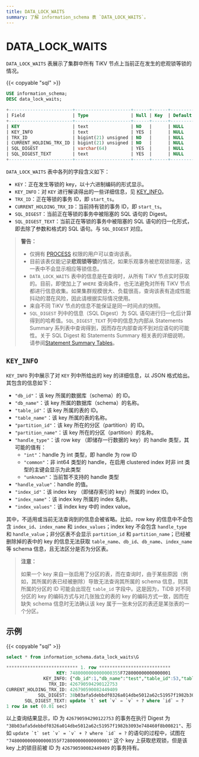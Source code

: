```yaml
---
title: DATA_LOCK_WAITS
summary: 了解 information_schema 表 `DATA_LOCK_WAITS`。
---
```


# DATA_LOCK_WAITS

`DATA_LOCK_WAITS` 表展示了集群中所有 TiKV 节点上当前正在发生的悲观锁等锁的情况。

{{< copyable "sql" >}}

```sql
USE information_schema;
DESC data_lock_waits;
```

```sql
+------------------------+---------------------+------+------+---------+-------+
| Field                  | Type                | Null | Key  | Default | Extra |
+------------------------+---------------------+------+------+---------+-------+
| KEY                    | text                | NO   |      | NULL    |       |
| KEY_INFO               | text                | YES  |      | NULL    |       |
| TRX_ID                 | bigint(21) unsigned | NO   |      | NULL    |       |
| CURRENT_HOLDING_TRX_ID | bigint(21) unsigned | NO   |      | NULL    |       |
| SQL_DIGEST             | varchar(64)         | YES  |      | NULL    |       |
| SQL_DIGEST_TEXT        | text                | YES  |      | NULL    |       |
+------------------------+---------------------+------+------+---------+-------+
```

`DATA_LOCK_WAITS` 表中各列的字段含义如下：

* `KEY`：正在发生等锁的 key，以十六进制编码的形式显示。
* `KEY_INFO`：对 `KEY` 进行解读得出的一些详细信息，见 [KEY_INFO](#key_info)。
* `TRX_ID`：正在等锁的事务 ID，即 `start_ts`。
* `CURRENT_HOLDING_TRX_ID`：当前持有锁的事务 ID，即 `start_ts`。
* `SQL_DIGEST`：当前正在等锁的事务中被阻塞的 SQL 语句的 Digest。
* `SQL_DIGEST_TEXT`：当前正在等锁的事务中被阻塞的 SQL 语句的归一化形式，即去除了参数和格式的 SQL 语句。与 `SQL_DIGEST` 对应。

> **警告：**
>
> * 仅拥有 [PROCESS](https://dev.mysql.com/doc/refman/8.0/en/privileges-provided.html#priv_process) 权限的用户可以查询该表。
> * 目前该表仅能记录**悲观锁等锁**的情况，如果乐观事务被悲观锁阻塞，这一表中不会显示相应等锁信息。
> * `DATA_LOCK_WAITS` 表中的信息是在查询时，从所有 TiKV 节点实时获取的。目前，即使加上了 `WHERE` 查询条件，也无法避免对所有 TiKV 节点都进行信息收集。如果集群规模很大、负载很高，查询该表有造成性能抖动的潜在风险，因此请根据实际情况使用。
> * 来自不同 TiKV 节点的信息不能保证是同一时间点的快照。
> * `SQL_DIGEST` 列中的信息（SQL Digest）为 SQL 语句进行归一化后计算得到的哈希值。`SQL_DIGEST_TEXT` 列中的信息为内部从 Statements Summary 系列表中查询得到，因而存在内部查询不到对应语句的可能性。关于 SQL Digest 和 Statements Summary 相关表的详细说明，请参阅[Statement Summary Tables](/statement-summary-tables.md)。

## `KEY_INFO`

`KEY_INFO` 列中展示了对 `KEY` 列中所给出的 key 的详细信息，以 JSON 格式给出。其包含的信息如下：

* `"db_id"`：该 key 所属的数据库（schema）的 ID。
* `"db_name"`：该 key 所属的数据库（schema）的名称。
* `"table_id"`：该 key 所属的表的 ID。
* `"table_name"`：该 key 所属的表的名称。
* `"partition_id"`：该 key 所在的分区（partition）的 ID。
* `"partition_name"`：该 key 所在的分区（partition）的名称。
* `"handle_type"`：该 row key （即储存一行数据的 key）的 handle 类型，其可能的值有：
    * `"int"`：handle 为 int 类型，即 handle 为 row ID
    * `"common"`：非 int64 类型的 handle，在启用 clustered index 时非 int 类型的主键会显示为此类型
    * `"unknown"`：当前暂不支持的 handle 类型
* `"handle_value"`：handle 的值。
* `"index_id"`：该 index key （即储存索引的 key）所属的 index ID。
* `"index_name"`：该 index key 所属的 index 名称。
* `"index_values"`：该 index key 中的 index value。

其中，不适用或当前无法查询到的信息会被省略。比如，row key 的信息中不会包含 `index_id`、`index_name` 和 `index_values`；index key 不会包含 `handle_type` 和 `handle_value`；非分区表不会显示 `partition_id` 和 `partition_name`；已经被删除掉的表中的 key 的信息无法获取 `table_name`、`db_id`、`db_name`、`index_name` 等 schema 信息，且无法区分是否为分区表。

> **注意：**
>
> 如果一个 key 来自一张启用了分区的表，而在查询时，由于某些原因（例如，其所属的表已经被删除）导致无法查询其所属的 schema 信息，则其所属的分区的 ID 可能会出现在 `table_id` 字段中。这是因为，TiDB 对不同分区的 key 的编码方式与对几张独立的表的 key 的编码方式一致，因而在缺失 schema 信息时无法确认该 key 属于一张未分区的表还是某张表的一个分区。

## 示例

{{< copyable "sql" >}}

```sql
select * from information_schema.data_lock_waits\G
```

```sql
*************************** 1. row ***************************
                   KEY: 7480000000000000355F728000000000000001
              KEY_INFO: {"db_id":1,"db_name":"test","table_id":53,"table_name":"t","handle_type":"int","handle_value":"1"}
                TRX_ID: 426790594290122753
CURRENT_HOLDING_TRX_ID: 426790590082449409
            SQL_DIGEST: 38b03afa5debbdf0326a014dbe5012a62c51957f1982b3093e748460f8b00821
       SQL_DIGEST_TEXT: update `t` set `v` = `v` + ? where `id` = ?
1 row in set (0.01 sec)
```

以上查询结果显示，ID 为 `426790594290122753` 的事务在执行 Digest 为 `"38b03afa5debbdf0326a014dbe5012a62c51957f1982b3093e748460f8b00821"`、形如 ``update `t` set `v` = `v` + ? where `id` = ?`` 的语句的过程中，试图在 `"7480000000000000355F728000000000000001"` 这个 key 上获取悲观锁，但是该 key 上的锁目前被 ID 为 `426790590082449409` 的事务持有。
